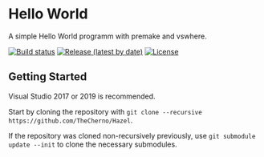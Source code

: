 # Hello World 
A simple Hello World programm with premake and vswhere.

[![Build status](https://ci.appveyor.com/api/projects/status/4qyp42vy9qdlj4xe?svg=true)](https://ci.appveyor.com/project/multikill/hello-world)
[![Release (latest by date)](https://img.shields.io/github/v/release/multikill/Hello-World)](https://github.com/multikill/Hello-World/releases)
[![License](https://img.shields.io/github/license/multikill/Hello-World?logo=MIT)](https://github.com/multikill/Hello-World/blob/master/LICENSE.txt)

## Getting Started
Visual Studio 2017 or 2019 is recommended.

Start by cloning the repository with `git clone --recursive https://github.com/TheCherno/Hazel`.

If the repository was cloned non-recursively previously, use `git submodule update --init` to clone the necessary submodules.

